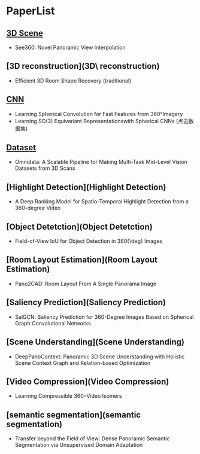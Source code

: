 # PaperList

## [3D Scene](3D\Scene)

- See360: Novel Panoramic View Interpolation


## [3D reconstruction](3D\ reconstruction)

- Efficient 3D Room Shape Recovery (traditional)

## [CNN](CNN)

- Learning Spherical Convolution for Fast Features from 360°Imagery
- Learning SO(3) Equivariant Representationswith Spherical CNNs (点云数据集)

## [Dataset](Dataset)

- Omnidata: A Scalable Pipeline for Making Multi-Task Mid-Level Vision Datasets from 3D Scans


## [Highlight Detection](Highlight Detection)

- A Deep Ranking Model for Spatio-Temporal Highlight Detection from a 360-degree Video

## [Object Detetction](Object Detetction)

- Field-of-View IoU for Object Detection in 360{\deg} Images

## [Room Layout Estimation](Room Layout Estimation)

- Pano2CAD: Room Layout From A Single Panorama Image

## [Saliency Prediction](Saliency Prediction)

- SalGCN: Saliency Prediction for 360-Degree Images Based on Spherical Graph Convolutional Networks

## [Scene Understanding](Scene Understanding)

- DeepPanoContext: Panoramic 3D Scene Understanding with Holistic Scene Context Graph and Relation-based Optimization

## [Video Compression](Video Compression)

- Learning Compressible 360◦Video Isomers

## [semantic segmentation](semantic segmentation)

- Transfer beyond the Field of View: Dense Panoramic Semantic Segmentation via Unsupervised Domain Adaptation
